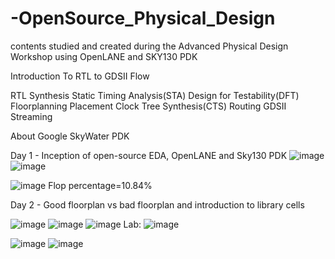 # -OpenSource_Physical_Design
contents studied and created during the Advanced Physical Design Workshop using OpenLANE and SKY130 PDK

Introduction To RTL to GDSII Flow

RTL Synthesis
Static Timing Analysis(STA)
Design for Testability(DFT)
Floorplanning
Placement
Clock Tree Synthesis(CTS)
Routing
GDSII Streaming


About Google SkyWater PDK






Day 1 - Inception of open-source EDA, OpenLANE and Sky130 PDK
![image](https://user-images.githubusercontent.com/93296554/183036477-9219a889-10ad-4cf0-b04c-30626fde92a9.png)
![image](https://user-images.githubusercontent.com/93296554/183043895-e6437db4-f2d1-4885-af0d-4bdd7d907f5d.png)

![image](https://user-images.githubusercontent.com/93296554/183045846-e2e93650-a109-4a27-9664-d6f4f90ec7eb.png)
Flop percentage=10.84%






Day 2 - Good floorplan vs bad floorplan and introduction to library cells



![image](https://user-images.githubusercontent.com/93296554/183027044-85a85d29-1397-42a8-8e89-fbf258de59a5.png)
![image](https://user-images.githubusercontent.com/93296554/183028188-206fd7bf-4734-4339-98f9-8e1f1fc47831.png)
![image](https://user-images.githubusercontent.com/93296554/183028919-5b035f1a-75e3-4761-bbe6-956070978488.png)
Lab:
![image](https://user-images.githubusercontent.com/93296554/183049382-6dabe73e-ddd5-405d-b903-31e4eb3f756f.png)

![image](https://user-images.githubusercontent.com/93296554/183049231-3a62c68c-7121-49a4-a330-b97378459806.png)
![image](https://user-images.githubusercontent.com/93296554/183049859-cb717a38-c28e-4a4d-a077-46d496cbbf01.png)

